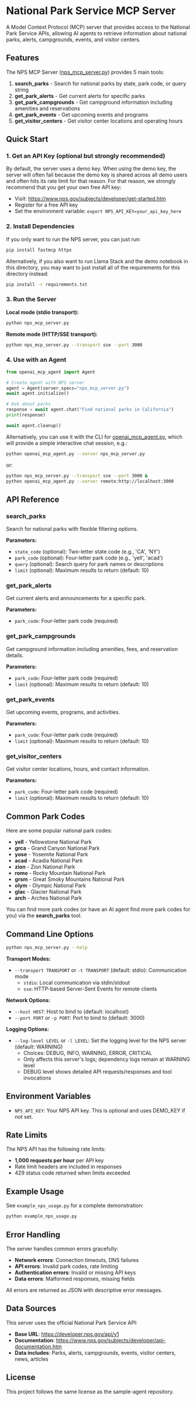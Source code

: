 # National Park Service MCP Server

A Model Context Protocol (MCP) server that provides access to the National Park Service APIs, allowing AI agents to retrieve information about national parks, alerts, campgrounds, events, and visitor centers.

## Features

The NPS MCP Server ([nps_mcp_server.py](./nps_mcp_server.py)) provides 5 main tools:

1. **search_parks** - Search for national parks by state, park code, or query string
2. **get_park_alerts** - Get current alerts for specific parks
3. **get_park_campgrounds** - Get campground information including amenities and reservations
4. **get_park_events** - Get upcoming events and programs
5. **get_visitor_centers** - Get visitor center locations and operating hours

## Quick Start

### 1. Get an API Key (optional but strongly recommended)

By default, the server uses a demo key. When using the demo key, the server will often fail because the demo key is shared across all demo users and often hits its rate limit for that reason. For that reason, we strongly recommend that you get your own free API key:

- Visit: https://www.nps.gov/subjects/developer/get-started.htm
- Register for a free API key
- Set the environment variable: `export NPS_API_KEY=your_api_key_here`

### 2. Install Dependencies

If you only want to run the NPS server, you can just run:

```bash
pip install fastmcp httpx
```

Alternatively, if you also want to run Llama Stack and the demo notebook in this directory, you may want to just install all of the requirements for this directory instead:

```bash
pip install -r requirements.txt
```

### 3. Run the Server

**Local mode (stdio transport):**

```bash
python nps_mcp_server.py
```

**Remote mode (HTTP/SSE transport):**

```bash
python nps_mcp_server.py --transport sse --port 3000
```

### 4. Use with an Agent

```python
from openai_mcp_agent import Agent

# Create agent with NPS server
agent = Agent(server_specs="nps_mcp_server.py")
await agent.initialize()

# Ask about parks
response = await agent.chat("Find national parks in California")
print(response)

await agent.cleanup()
```

Alternatively, you can use it with the CLI for
[openai_mcp_agent.py](./openai_mcp_agent.py), which will provide a simple interactive
chat session, e.g.:

```bash
python openai_mcp_agent.py --server nps_mcp_server.py
```

or:

```bash
python nps_mcp_server.py --transport sse --port 3000 &
python openai_mcp_agent.py --server remote:http://localhost:3000
```

## API Reference

### search_parks

Search for national parks with flexible filtering options.

**Parameters:**

- `state_code` (optional): Two-letter state code (e.g., 'CA', 'NY')
- `park_code` (optional): Four-letter park code (e.g., 'yell', 'acad')
- `query` (optional): Search query for park names or descriptions
- `limit` (optional): Maximum results to return (default: 10)

### get_park_alerts

Get current alerts and announcements for a specific park.

**Parameters:**

- `park_code`: Four-letter park code (required)

### get_park_campgrounds

Get campground information including amenities, fees, and reservation details.

**Parameters:**

- `park_code`: Four-letter park code (required)
- `limit` (optional): Maximum results to return (default: 10)

### get_park_events

Get upcoming events, programs, and activities.

**Parameters:**

- `park_code`: Four-letter park code (required)
- `limit` (optional): Maximum results to return (default: 10)

### get_visitor_centers

Get visitor center locations, hours, and contact information.

**Parameters:**

- `park_code`: Four-letter park code (required)
- `limit` (optional): Maximum results to return (default: 10)

## Common Park Codes

Here are some popular national park codes:

- **yell** - Yellowstone National Park
- **grca** - Grand Canyon National Park
- **yose** - Yosemite National Park
- **acad** - Acadia National Park
- **zion** - Zion National Park
- **romo** - Rocky Mountain National Park
- **grsm** - Great Smoky Mountains National Park
- **olym** - Olympic National Park
- **glac** - Glacier National Park
- **arch** - Arches National Park

You can find more park codes (or have an AI agent find more park codes for you) via the **search_parks** tool.

## Command Line Options

```bash
python nps_mcp_server.py --help
```

**Transport Modes:**

- `--transport TRANSPORT` or `-t TRANSPORT` (default: stdio): Communication mode
  - `stdio`: Local communication via stdin/stdout
  - `sse`: HTTP-based Server-Sent Events for remote clients

**Network Options:**

- `--host HOST`: Host to bind to (default: localhost)
- `--port PORT` or `-p PORT`: Port to bind to (default: 3000)

**Logging Options:**

- `--log-level LEVEL` or `-l LEVEL`: Set the logging level for the NPS server (default: WARNING)
  - Choices: DEBUG, INFO, WARNING, ERROR, CRITICAL
  - Only affects this server's logs; dependency logs remain at WARNING level
  - DEBUG level shows detailed API requests/responses and tool invocations

## Environment Variables

- `NPS_API_KEY`: Your NPS API key. This is optional and uses DEMO_KEY if not set.

## Rate Limits

The NPS API has the following rate limits:

- **1,000 requests per hour** per API key
- Rate limit headers are included in responses
- 429 status code returned when limits exceeded

## Example Usage

See `example_nps_usage.py` for a complete demonstration:

```bash
python example_nps_usage.py
```

## Error Handling

The server handles common errors gracefully:

- **Network errors**: Connection timeouts, DNS failures
- **API errors**: Invalid park codes, rate limiting
- **Authentication errors**: Invalid or missing API keys
- **Data errors**: Malformed responses, missing fields

All errors are returned as JSON with descriptive error messages.

## Data Sources

This server uses the official National Park Service API:

- **Base URL**: https://developer.nps.gov/api/v1
- **Documentation**: https://www.nps.gov/subjects/developer/api-documentation.htm
- **Data includes**: Parks, alerts, campgrounds, events, visitor centers, news, articles

## License

This project follows the same license as the sample-agent repository. 